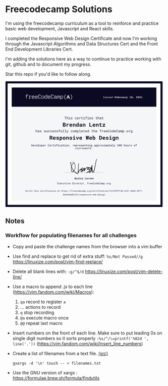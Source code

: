 # Freecodecamp Solutions

I'm using the freecodecamp curriculum as a tool to reinforce and practice basic
web development, Javascript and React skills.

I completed the Responsive Web Design Certificate and now I'm working through
the Javascript Algorithms and Data Structures Cert and the Front End Development
Libraries Cert.

I'm adding the solutions here as a way to continue to practice working with git,
github and to document my progress. 

Star this repo if you'd like to follow along. 

[<img
src="https://github.com/blentz100/freecodecamp-solutions/blob/main/images/responsive_cert.png?raw=true"
alt="drawing" width="500"/>](https://freecodecamp.org/certification/fccf24ff13b-6c51-46b5-9471-8e3644a03c32/responsive-web-design)


## Notes

### Workflow for populating filenames for all challenges

- Copy and paste the challenge names from the browser into a vim buffer
- Use find and replace to get rid of extra stuff: ```%s/Not Passed//g``` https://linuxize.com/post/vim-find-replace/
- Delete all blank lines with: ```:g/^$/d``` https://linuxize.com/post/vim-delete-line/
- Use a macro to append .js to each line (https://vim.fandom.com/wiki/Macros): 
    1. ```qa``` record to register ```a```
    1. ... actions to record
    1. ```q``` stop recording
    1. ```@a``` execute macro once
    1. ```@@``` repeat last macro


- Insert numbers on the front of each line. Make sure to put leading 0s on single digit numbers so it sorts properly
```:%s/^/\=printf('%02d ', line('.'))``` (https://vim.fandom.com/wiki/Insert_line_numbers)


- Create a list of filenames from a text file. [(src)](https://unix.stackexchange.com/questions/456632/create-files-from-a-list-of-text-files) 
  ```console
  gxargs -d '\n' touch -- < filenames.txt
  ```
- Use the GNU version of xargs : https://formulae.brew.sh/formula/findutils
